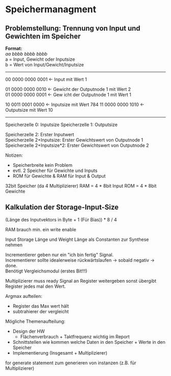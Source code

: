 # Speichermanagment

## Problemstellung: Trennung von Input und Gewichten im Speicher

**Format:**  
_aa bbbb bbbb bbbb_  
a = Input, Gewicht oder Inputsize  
b = Wert von Input/Gewicht/Inputsize  

---

00 0000 0000 0001 <- Input mit Wert 1  

01 0000 0000 0010 <- Gewicht der Outputnode 1 mit Wert 2  
01 0000 0000 0001 <- Gew icht der Outputnode 1 mit Wert 1  

10 0011 0001 0000 <- Inputsize mit Wert 784
11 0000 0000 1010 <- Outputsize mit Wert 10

---

Speicherzelle 0: Inputsize
Speicherzelle 1: Outputsize

Speicherzelle 2: Erster Inputwert  
Speicherzelle 2+Inputsize: Erster Gewichtswert von Outputnode 1  
Speicherzelle 2+Inputsize*2: Erster Gewichtswert von Outputnode 2  



Notizen:
- Speicherbreite kein Problem
- evtl. 2 Speicher für Gewichte und Inputs
- ROM für Gewichte & RAM für Input & Output


32bit Speicher (da 4 Multiplizierer)
RAM = 4 * 8bit Input
ROM = 4 * 8bit Gewichte

## Kalkulation der Storage-Input-Size

(Länge des Inputvektors in Byte + 1 (Für Bias)) * 8 / 4

RAM brauch min. ein write enable

Input Storage Länge und Weight Länge als Constanten zur Synthese nehmen

Incrementierer geben nur ein "ich bin fertig" Signal.  
Incrementierer sollte idealerweise rückwärtslaufen -> sobald negativ -> done.  
Benötigt Vergleichsmodul (erstes Bit!!!)

Multiplizierer muss ready Signal an Register weitergeben sonst übergibt Register jedes mal den Wert.

Argmax aufteilen:
- Register das Max wert hält
- subtrahierer der vergleicht

Mögliche Themenaufteilung:
- Design der HW
    - Flächenverbrauch + Taktfrequenz wichtig im Report
- Schnittstellen wie kommen welche Daten in den Speicher + Werte in den Speicher
- Implementierung (Insgesamt + Multiplizierer)


for generate statement zum generieren von instanzen (z.B. für Multiplizierer)

